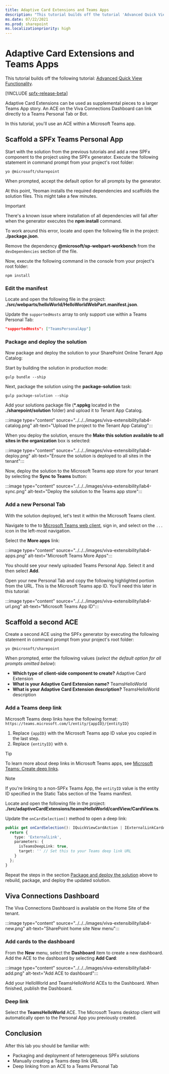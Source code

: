 ```yaml
---
title: Adaptive Card Extensions and Teams Apps
description: "This tutorial builds off the tutorial 'Advanced Quick View Functionality'."
ms.date: 07/22/2021
ms.prod: sharepoint
ms.localizationpriority: high
---
```

# Adaptive Card Extensions and Teams Apps

This tutorial builds off the following tutorial: [Advanced Quick View Functionality](advanced-quick-view-functionality.md).

[!INCLUDE [spfx-release-beta](../../../../includes/snippets/spfx-release-beta.md)]

Adaptive Card Extensions can be used as supplemental pieces to a larger Teams App story. An ACE on the Viva Connections Dashboard can link directly to a Teams Personal Tab or Bot.

In this tutorial, you'll use an ACE within a Microsoft Teams app.

## Scaffold a SPFx Teams Personal App

Start with the solution from the previous tutorials and add a new SPFx component to the project using the SPFx generator. Execute the following statement in command prompt from your project's root folder:

```console
yo @microsoft/sharepoint
```

When prompted, accept the default option for all prompts by the generator.

At this point, Yeoman installs the required dependencies and scaffolds the solution files. This might take a few minutes.

> [!IMPORTANT]
> There's a known issue where installation of all dependencies will fail after when the generator executes the **npm install** command.
>
> To work around this error, locate and open the following file in the project: **./package.json**.
>
> Remove the dependency **@microsoft/sp-webpart-workbench** from the `devDependencies` section of the file.
>
> Now, execute the following command in the console from your project's root folder:
>
> ```console
> npm install
> ```

### Edit the manifest

Locate and open the following file in the project: **./src/webparts/helloWorld/HelloWorldWebPart.manifest.json**.

Update the `supportedHosts` array to only support use within a Teams Personal Tab:

```json
"supportedHosts": ["TeamsPersonalApp"]
```

### Package and deploy the solution

Now package and deploy the solution to your SharePoint Online Tenant App Catalog:

Start by building the solution in production mode:

```console
gulp bundle --ship
```

Next, package the solution using the **package-solution** task:

```console
gulp package-solution --ship
```

Add your solutions package file (**\*.sppkg** located in the **./sharepoint/solution** folder) and upload it to Tenant
App Catalog.

:::image type="content" source="../../../images/viva-extensibility/lab4-catalog.png" alt-text="Upload the project to the Tenant App Catalog":::

When you deploy the solution, ensure the **Make this solution available to all sites in the organization** box is selected:

:::image type="content" source="../../../images/viva-extensibility/lab4-deploy.png" alt-text="Ensure the solution is deployed to all sites in the tenant":::

Now, deploy the solution to the Microsoft Teams app store for your tenant by selecting the **Sync to Teams** button:

:::image type="content" source="../../../images/viva-extensibility/lab4-sync.png" alt-text="Deploy the solution to the Teams app store":::

### Add a new Personal Tab

With the solution deployed, let's test it within the Microsoft Teams client.

Navigate to the to [Microsoft Teams web client](https://teams.microsoft.com), sign in, and select on the `...` icon in the left-most navigation.

Select the **More apps** link:

:::image type="content" source="../../../images/viva-extensibility/lab4-apps.png" alt-text="Microsoft Teams More Apps":::

You should see your newly uploaded Teams Personal App. Select it and then select **Add**.

Open your new Personal Tab and copy the following highlighted portion from the URL. This is the Microsoft Teams app ID. You'll need this later in this tutorial:

:::image type="content" source="../../../images/viva-extensibility/lab4-url.png" alt-text="Microsoft Teams App ID":::

## Scaffold a second ACE

Create a second ACE using the SPFx generator by executing the following statement in command prompt from your project's root folder:

```console
yo @microsoft/sharepoint
```

When prompted, enter the following values (*select the default option for all prompts omitted below*):

- **Which type of client-side component to create?** Adaptive Card Extension
- **What is your Adaptive Card Extension name?** TeamsHelloWorld
- **What is your Adaptive Card Extension description?** TeamsHelloWorld description

### Add a Teams deep link

Microsoft Teams deep links have the following format: `https://teams.microsoft.com/l/entity/{appID}/{entityID}`

1. Replace `{appID}` with the Microsoft Teams app ID value you copied in the last step.
1. Replace `{entityID}` with `0`.

> [!TIP]
> To learn more about deep links in Microsoft Teams apps, see [Microsoft Teams: Create deep links](/microsoftteams/platform/concepts/build-and-test/deep-links).

> [!NOTE]
> If you're linking to a non-SPFx Teams App, the `entityID` value is the entity ID specified in the Static Tabs section of the Teams manifest.

Locate and open the following file in the project: **./src/adaptiveCardExtensions/teamsHelloWorld/cardView/CardView.ts**.

Update the `onCardSelection()` method to open a deep link:

```typescript
public get onCardSelection(): IQuickViewCardAction | IExternalLinkCardAction | undefined {
  return {
    type: 'ExternalLink',
    parameters: {
      isTeamsDeepLink: true,
      target: '' // Set this to your Teams deep link URL
    }
  };
}
```

Repeat the steps in the section [Package and deploy the solution](#package-and-deploy-the-solution) above to rebuild, package, and deploy the updated solution.

## Viva Connections Dashboard

The Viva Connections Dashboard is available on the Home Site of the tenant.

:::image type="content" source="../../../images/viva-extensibility/lab4-new.png" alt-text="SharePoint home site New menu":::

### Add cards to the dashboard

From the **New** menu, select the **Dashboard** item to create a new dashboard. Add the ACE to the dashboard by selecting **Add Card**:

:::image type="content" source="../../../images/viva-extensibility/lab4-add.png" alt-text="Add ACE to dashboard":::

Add your HelloWorld and TeamsHelloWorld ACEs to the Dashboard. When finished, publish the Dashboard.

### Deep link

Select the **TeamsHelloWorld** ACE. The Microsoft Teams desktop client will automatically open to the Personal App you previously created.

## Conclusion

After this lab you should be familiar with:

- Packaging and deployment of heterogeneous SPFx solutions
- Manually creating a Teams deep link URL
- Deep linking from an ACE to a Teams Personal Tab
